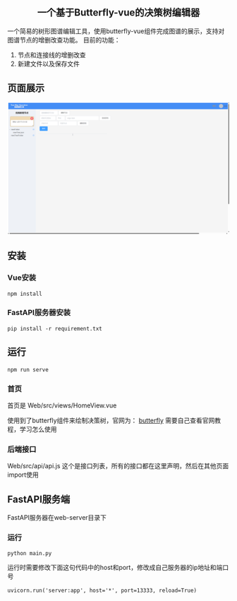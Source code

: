 <h2 align="center">一个基于Butterfly-vue的决策树编辑器</h2>

一个简易的树形图谱编辑工具，使用butterfly-vue组件完成图谱的展示，支持对图谱节点的增删改查功能。
目前的功能：
1. 节点和连接线的增删改查
2. 新建文件以及保存文件


## 页面展示
<p align="center">
  <img width="900" src="static/web-home.png">
</p>

## 安装
### Vue安装
```
npm install
```
### FastAPI服务器安装
```
pip install -r requirement.txt
```

## 运行
```
npm run serve
```
### 首页
首页是 Web/src/views/HomeView.vue 

使用到了butterfly组件来绘制决策树，官网为：
[butterfly](https://github.com/alibaba/butterfly)
需要自己查看官网教程，学习怎么使用

### 后端接口
Web/src/api/api.js 这个是接口列表，所有的接口都在这里声明，然后在其他页面import使用


## FastAPI服务端
FastAPI服务器在web-server目录下

### 运行
```
python main.py
```
运行时需要修改下面这句代码中的host和port，修改成自己服务器的ip地址和端口号
```
uvicorn.run('server:app', host='*', port=13333, reload=True)
```
